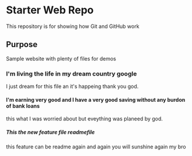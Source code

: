 # Starter Web Repo

This repository is for showing how Git and GitHub work

## Purpose

Sample website with plenty of files for demos

### I'm living the life in my dream country google

I just dream for this file an it's happeing thank you god.

#### I'm earning very good and I have a very good saving without any burdon of bank loans

this what I was worried about but eveything was planeed by god.

##### This the new feature file readmefile

this feature can be readme again and again 
you will sunshine again my bro
